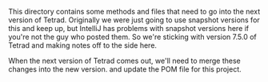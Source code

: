 This directory contains some methods and files that need 
to go into the next version of Tetrad. Originally we were 
just going to use snapshot versions for this and keep up, 
but IntelliJ has problems with snapshot versions here if 
you're not the guy who posted them. So we're sticking with 
version 7.5.0 of Tetrad and making notes off to the side here.

When the next version of Tetrad comes out, we'll need to
merge these changes into the new version. and update
the POM file for this project.